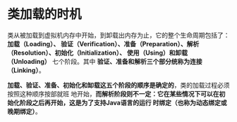类加载的时机
========================================================================
类从被加载到虚拟机内存中开始，到卸载出内存为止，它的整个生命周期包括了：**加载（Loading）、
验证（Verification）、准备（Preparation）、解析（Resolution）、初始化（Initialization）、
使用（Using）和卸载（Unloading）** 七个阶段。其中 **验证、准备和解析三个部分统称为连接（Linking）**。

**加载、验证、准备、初始化和缷载这五个阶段的顺序是确定的**，类的加载过程必须按照这种顺序按部就班
地开始，**而解析阶段则不一定：它在某些情况下可以在初始化阶段之后再开始，这是为了支持Java语言的运行
时绑定（也称为动态绑定或晚期绑定）**。